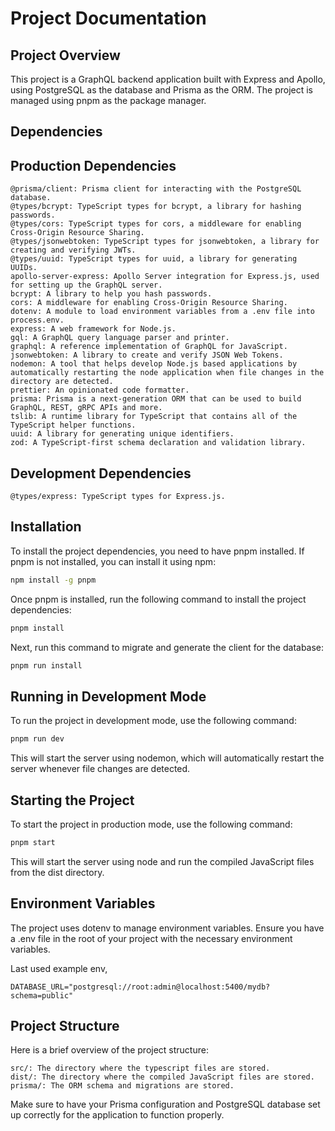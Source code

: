 # Project Documentation

## Project Overview

This project is a GraphQL backend application built with Express and Apollo, using PostgreSQL as the database and Prisma as the ORM. The project is managed using pnpm as the package manager.

## Dependencies

## Production Dependencies

    @prisma/client: Prisma client for interacting with the PostgreSQL database.
    @types/bcrypt: TypeScript types for bcrypt, a library for hashing passwords.
    @types/cors: TypeScript types for cors, a middleware for enabling Cross-Origin Resource Sharing.
    @types/jsonwebtoken: TypeScript types for jsonwebtoken, a library for creating and verifying JWTs.
    @types/uuid: TypeScript types for uuid, a library for generating UUIDs.
    apollo-server-express: Apollo Server integration for Express.js, used for setting up the GraphQL server.
    bcrypt: A library to help you hash passwords.
    cors: A middleware for enabling Cross-Origin Resource Sharing.
    dotenv: A module to load environment variables from a .env file into process.env.
    express: A web framework for Node.js.
    gql: A GraphQL query language parser and printer.
    graphql: A reference implementation of GraphQL for JavaScript.
    jsonwebtoken: A library to create and verify JSON Web Tokens.
    nodemon: A tool that helps develop Node.js based applications by automatically restarting the node application when file changes in the directory are detected.
    prettier: An opinionated code formatter.
    prisma: Prisma is a next-generation ORM that can be used to build GraphQL, REST, gRPC APIs and more.
    tslib: A runtime library for TypeScript that contains all of the TypeScript helper functions.
    uuid: A library for generating unique identifiers.
    zod: A TypeScript-first schema declaration and validation library.

## Development Dependencies

    @types/express: TypeScript types for Express.js.

## Installation

To install the project dependencies, you need to have pnpm installed. If pnpm is not installed, you can install it using npm:

```bash
npm install -g pnpm
```

Once pnpm is installed, run the following command to install the project dependencies:

```bash
pnpm install
```

Next, run this command to migrate and generate the client for the database:

```bash
pnpm run install
```


## Running in Development Mode

To run the project in development mode, use the following command:

```bash
pnpm run dev
```

This will start the server using nodemon, which will automatically restart the server whenever file changes are detected.

## Starting the Project

To start the project in production mode, use the following command:

```bash
pnpm start
```

This will start the server using node and run the compiled JavaScript files from the dist directory.

## Environment Variables

The project uses dotenv to manage environment variables. Ensure you have a .env file in the root of your project with the necessary environment variables.

Last used example env,

`DATABASE_URL="postgresql://root:admin@localhost:5400/mydb?schema=public"`

## Project Structure

Here is a brief overview of the project structure:

    src/: The directory where the typescript files are stored.
    dist/: The directory where the compiled JavaScript files are stored.
    prisma/: The ORM schema and migrations are stored.

Make sure to have your Prisma configuration and PostgreSQL database set up correctly for the application to function properly.
